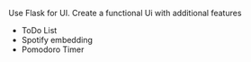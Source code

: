 Use Flask for UI.
Create a functional Ui with additional features
- ToDo List
- Spotify embedding
- Pomodoro Timer
